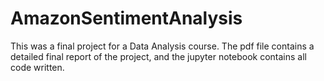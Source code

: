 # AmazonSentimentAnalysis

This was a final project for a Data Analysis course. The pdf file contains a detailed final report of the project, and the jupyter notebook contains all code written.
